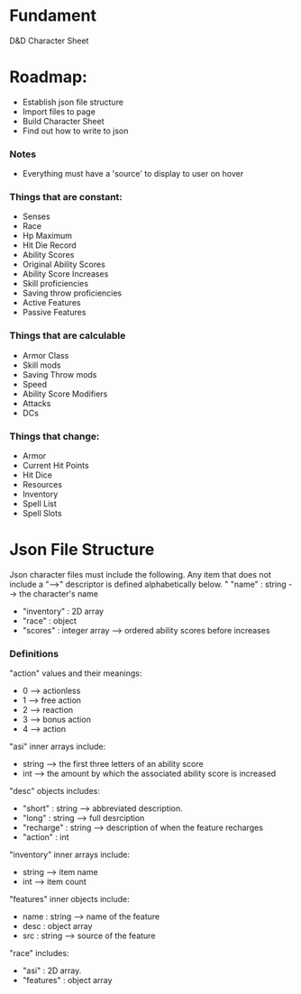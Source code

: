 # Fundament
D&amp;D Character Sheet

# Roadmap:
- Establish json file structure
- Import files to page
- Build Character Sheet
- Find out how to write to json

### Notes
- Everything must have a 'source' to display to user on hover

### Things that are constant:
- Senses
- Race
- Hp Maximum
- Hit Die Record
- Ability Scores
- Original Ability Scores
- Ability Score Increases
- Skill proficiencies
- Saving throw proficiencies
- Active Features
- Passive Features

### Things that are calculable
- Armor Class
- Skill mods
- Saving Throw mods
- Speed
- Ability Score Modifiers
- Attacks
- DCs

### Things that change:
- Armor
- Current Hit Points
- Hit Dice
- Resources
- Inventory
- Spell List
- Spell Slots

# Json File Structure
Json character files must include the following. Any item that does not include a "-->" descriptor is defined alphabetically below.
" "name"      : string        --> the character's name 
- "inventory" : 2D array
- "race"      : object
- "scores"    : integer array --> ordered ability scores before increases

### Definitions

"action" values and their meanings:
- 0 --> actionless
- 1 --> free action
- 2 --> reaction
- 3 --> bonus action
- 4 --> action

"asi" inner arrays include:
- string --> the first three letters of an ability score
- int    --> the amount by which the associated ability score is increased

"desc" objects includes:
- "short"    : string --> abbreviated description.
- "long"     : string --> full desrciption
- "recharge" : string --> description of when the feature recharges
- "action"   : int

"inventory" inner arrays include:
- string --> item name
- int    --> item count

"features" inner objects include:
- name : string       --> name of the feature
- desc : object array
- src  : string       --> source of the feature

"race" includes:
- "asi"      : 2D array.
- "features" : object array